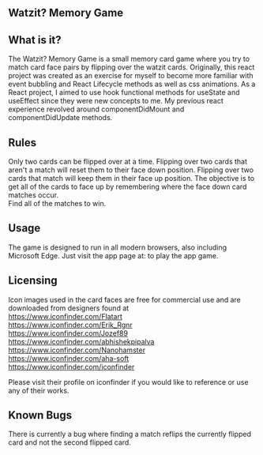 ## Watzit? Memory Game


## What is it?
The Watzit? Memory Game is a small memory card game where you try to match card face pairs by flipping over the watzit cards. 
Originally, this react project was created as an exercise for myself to become more familiar with event bubbling and React Lifecycle methods as well as css animations.
As a React project, I aimed to use hook functional methods for useState and useEffect since they were new concepts to me. My previous react experience revolved around
componentDidMount and componentDidUpdate methods.

## Rules
Only two cards can be flipped over at a time. 
Flipping over two cards that aren't a match will reset them to their face down position. 
Flipping over two cards that match will keep them in their face up position. 
The objective is to get all of the cards to face up by remembering where the face down card matches occur.  
Find all of the matches to win.

## Usage
The game is designed to run in all modern browsers, also including Microsoft Edge. Just visit the app page at: 
to play the app game.

## Licensing
Icon images used in the card faces are free for commercial use and are downloaded from designers found at  
https://www.iconfinder.com/Flatart  
https://www.iconfinder.com/Erik_Rgnr  
https://www.iconfinder.com/Jozef89  
https://www.iconfinder.com/abhishekpipalva  
https://www.iconfinder.com/Nanohamster  
https://www.iconfinder.com/aha-soft  
https://www.iconfinder.com/iconfinder  
  
Please visit their profile on iconfinder if you would like to reference or use any of their works.

## Known Bugs
There is currently a bug where finding a match reflips the currently flipped card and not the second flipped card.